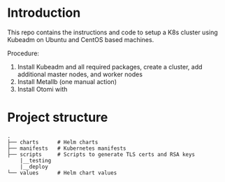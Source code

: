 # Introduction
This repo contains the instructions and code to setup a K8s cluster using Kubeadm on Ubuntu and CentOS based machines.

Procedure:

1. Install Kubeadm and all required packages, create a cluster, add additional master nodes, and worker nodes
2. Install Metallb (one manual action)
3. Install Otomi with 

# Project structure
```
.
├── charts      # Helm charts
├── manifests   # Kubernetes manifests
├── scripts     # Scripts to generate TLS certs and RSA keys
    |__testing
    |__deploy
└── values      # Helm chart values
